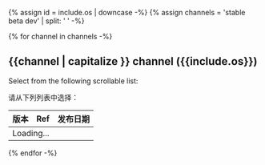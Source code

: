 {% assign id =  include.os | downcase -%}
{% assign channels =  'stable beta dev' | split: ' ' -%}

<div id="{{id}}" class="tab-pane
  {%- if id == 'windows' %} active {% endif %}"
  role="tabpanel" aria-labelledby="{{id}}-tab" markdown="1">

{% for channel in channels -%}
## {{channel | capitalize }} channel ({{include.os}})

Select from the following scrollable list:

请从下列列表中选择：

<div class="scrollable-table">
  <table id="downloads-{{id}}-{{channel}}" class="table table-striped">
  <thead><tr><th>版本</th><th>Ref</th><th class="date">发布日期</th></tr></thead>
  <tr class="loading"><td colspan="3">Loading...</td></tr>
  </table>
</div>
{% endfor -%}

</div>
